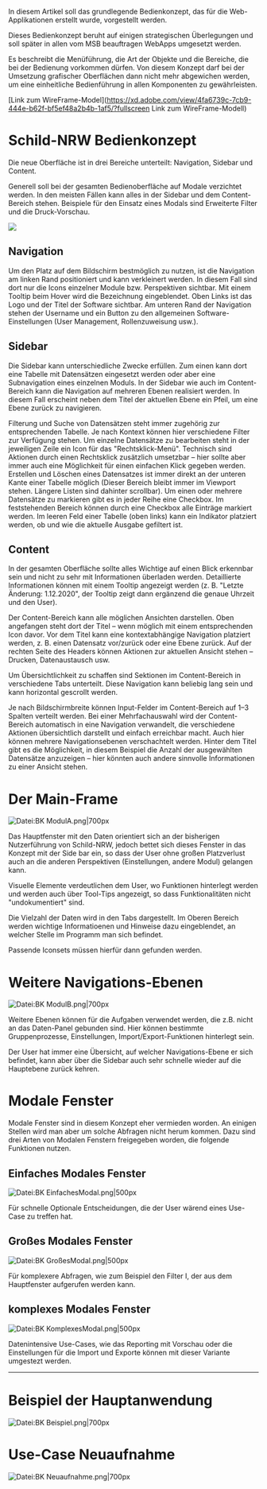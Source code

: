 In diesem Artikel soll das grundlegende Bedienkonzept, das für die Web-Applikationen erstellt wurde, vorgestellt werden.

Dieses Bedienkonzept beruht auf einigen strategischen Überlegungen und soll später in allen vom MSB beauftragen WebApps umgesetzt werden.

Es beschreibt die Menüführung, die Art der Objekte und die Bereiche, die bei der Bedienung vorkommen dürfen.
Von diesem Konzept darf bei der Umsetzung grafischer Oberflächen dann nicht mehr abgewichen werden, um eine einheitliche Bedienführung in allen Komponenten zu gewährleisten.


[Link zum WireFrame-Model](https://xd.adobe.com/view/4fa6739c-7cb9-444e-b62f-bf5ef48a2b4b-1af5/?fullscreen Link zum WireFrame-Modell)



# Schild-NRW Bedienkonzept 
 
Die neue Oberfläche ist in drei Bereiche unterteilt: Navigation, Sidebar und Content. 

Generell soll bei der gesamten Bedienoberfläche auf Modale verzichtet werden. In den meisten Fällen kann alles in der Sidebar und dem Content-Bereich stehen. Beispiele für den Einsatz eines Modals sind Erweiterte Filter und die Druck-Vorschau.


![](https://git.svws-nrw.de/svws/SVWS-Client/-/wikis/uploads/700px-BK_Konzept.png)


## Navigation 
Um den Platz auf dem Bildschirm bestmöglich zu nutzen, ist die Navigation am linken Rand positioniert und kann verkleinert werden. In diesem Fall sind dort nur die Icons einzelner Module bzw. Perspektiven sichtbar. Mit einem Tooltip beim Hover wird die Bezeichnung eingeblendet. Oben Links ist das Logo und der Titel der Software sichtbar. Am unteren Rand der Navigation stehen der Username und ein Button zu den allgemeinen Software-Einstellungen (User Management, Rollenzuweisung usw.).

## Sidebar 
Die Sidebar kann unterschiedliche Zwecke erfüllen. Zum einen kann dort eine Tabelle mit Datensätzen eingesetzt werden oder aber eine Subnavigation eines einzelnen Moduls. In der Sidebar wie auch im Content-Bereich kann die Navigation auf mehreren Ebenen realisiert werden. In diesem Fall erscheint neben dem Titel der aktuellen Ebene ein Pfeil, um eine Ebene zurück zu navigieren. 

Filterung und Suche von Datensätzen steht immer zugehörig zur entsprechenden Tabelle. Je nach Kontext können hier verschiedene Filter zur Verfügung stehen. Um einzelne Datensätze zu bearbeiten steht in der jeweiligen Zeile ein Icon für das "Rechtsklick-Menü". Technisch sind Aktionen durch einen Rechtsklick zusätzlich umsetzbar – hier sollte aber immer auch eine Möglichkeit für einen einfachen Klick gegeben werden.
Erstellen und Löschen eines Datensatzes ist immer direkt an der unteren Kante einer Tabelle möglich (Dieser Bereich bleibt immer im Viewport stehen. Längere Listen sind dahinter scrollbar). Um einen oder mehrere Datensätze zu markieren gibt es in jeder Reihe eine Checkbox. Im feststehenden Bereich können durch eine Checkbox alle Einträge markiert werden. Im leeren Feld einer Tabelle (oben links) kann ein Indikator platziert werden, ob und wie die aktuelle Ausgabe gefiltert ist.

## Content 
In der gesamten Oberfläche sollte alles Wichtige auf einen Blick erkennbar sein und nicht zu sehr mit Informationen überladen werden. Detaillierte Informationen können mit einem Tooltip angezeigt werden (z. B. "Letzte Änderung: 1.12.2020", der Tooltip zeigt dann ergänzend die genaue Uhrzeit und den User).

Der Content-Bereich kann alle möglichen Ansichten darstellen. Oben angefangen steht dort der Titel – wenn möglich mit einem entsprechenden Icon davor. Vor dem Titel kann eine kontextabhängige Navigation platziert werden, z. B. einen Datensatz vor/zurück oder eine Ebene zurück. Auf der rechten Seite des Headers können Aktionen zur aktuellen Ansicht stehen – Drucken, Datenaustausch usw.

Um Übersichtlichkeit zu schaffen sind Sektionen im Content-Bereich in verschiedene Tabs unterteilt. Diese Navigation kann beliebig lang sein und kann horizontal gescrollt werden.

Je nach Bildschirmbreite können Input-Felder im Content-Bereich auf 1–3 Spalten verteilt werden. Bei einer Mehrfachauswahl wird der Content-Bereich automatisch in eine Navigation verwandelt, die verschiedene Aktionen übersichtlich darstellt und einfach erreichbar macht. Auch hier können mehrere Navigationsebenen verschachtelt werden. Hinter dem Titel gibt es die Möglichkeit, in diesem Beispiel die Anzahl der ausgewählten Datensätze anzuzeigen – hier könnten auch andere sinnvolle Informationen zu einer Ansicht stehen.


# Der Main-Frame 

![Datei:BK ModulA.png|700px](uploads/700px-BK_ModulA.png)


Das Hauptfenster mit den Daten orientiert sich an der bisherigen Nutzerführung von Schild-NRW, jedoch bettet sich dieses Fenster in das Konzept mit der Side bar ein, so dass der User ohne großen Platzverlust auch an die anderen Perspektiven (Einstellungen, andere Modul) gelangen kann.

Visuelle Elemente verdeutlichen dem User, wo Funktionen hinterlegt werden und werden auch über Tool-Tips angezeigt, so dass Funktionalitäten nicht "undokumentiert" sind.

Die Vielzahl der Daten wird in den Tabs dargestellt. Im Oberen Bereich werden wichtige Informatioenen und Hinweise dazu eingeblendet, an welcher Stelle im Programm man sich befindet.

Passende Iconsets müssen hierfür dann gefunden werden.

# Weitere Navigations-Ebenen 

![Datei:BK ModulB.png|700px](uploads/700px-BK_ModulB.png)

Weitere Ebenen können für die Aufgaben verwendet werden, die z.B. nicht an das Daten-Panel gebunden sind.
Hier können bestimmte Gruppenprozesse, Einstellungen, Import/Export-Funktionen hinterlegt sein.

Der User hat immer eine Übersicht, auf welcher Navigations-Ebene er sich befindet, kann aber über die Sidebar auch sehr schnelle wieder auf die Hauptebene zurück kehren.

# Modale Fenster 

Modale Fenster sind in diesem Konzept eher vermieden worden.
An einigen Stellen wird man aber um solche Abfragen nicht herum kommen.
Dazu sind drei Arten von Modalen Fenstern freigegeben worden, die folgende Funktionen nutzen.

## Einfaches Modales Fenster 

![Datei:BK EinfachesModal.png|500px](uploads/500px-BK_EinfachesModal.png)

Für schnelle Optionale Entscheidungen, die der User wärend eines Use-Case zu treffen hat.

## Großes Modales Fenster 

![Datei:BK GroßesModal.png|500px](uploads/500px-BK_GroßesModal.png)

Für komplexere Abfragen, wie zum Beispiel den Filter I, der aus dem Hauptfenster aufgerufen werden kann.




## komplexes Modales Fenster 

![Datei:BK KomplexesModal.png|500px](uploads/500px-BK_KomplexesModal.png)

Datenintensive Use-Cases, wie das Reporting mit Vorschau oder die Einstellungen für die Import und Exporte können mit dieser Variante umgestezt werden.



--------




# Beispiel der Hauptanwendung 

![Datei:BK Beispiel.png|700px](uploads/700px-BK_Beispiel.png)

# Use-Case Neuaufnahme #

![Datei:BK Neuaufnahme.png|700px](uploads/700px-BK_Neuaufnahme.png)
